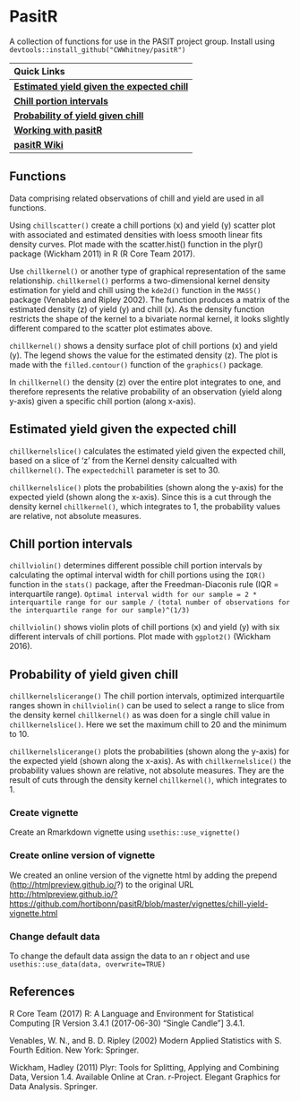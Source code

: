 
<!-- README.md is generated from README.Rmd. Please edit that file -->

# PasitR

A collection of functions for use in the PASIT project group. Install
using `devtools::install_github("CWWhitney/pasitR")`

<!-- Links: start -->

| Quick Links                                                                                                                                  |
|:---------------------------------------------------------------------------------------------------------------------------------------------|
| [**Estimated yield given the expected chill**](https://github.com/CWWhitney/pasitR#Estimated%20yield%20given%20the%20expected%20chill)       |
| [**Chill portion intervals**](https://github.com/CWWhitney/pasitR#Chill%20portion%20intervals)                                               |
| [**Probability of yield given chill**](https://github.com/CWWhitney/pasitR#Probability%20of%20yield%20given%20chill)                         |
| [**Working with pasitR**](http://htmlpreview.github.io/?https://github.com/CWWhitney/pasitR/blob/master/vignettes/chill-yield-vignette.html) |
| [**pasitR Wiki**](https://github.com/CWWhitney/pasitR/wiki)                                                                                  |

<!-- Links: end -->

## Functions

Data comprising related observations of chill and yield are used in all
functions.

Using `chillscatter()` create a chill portions (x) and yield (y) scatter
plot with associated and estimated densities with loess smooth linear
fits density curves. Plot made with the scatter.hist() function in the
plyr() package (Wickham 2011) in R (R Core Team 2017).

Use `chillkernel()` or another type of graphical representation of the
same relationship. `chillkernel()` performs a two-dimensional kernel
density estimation for yield and chill using the `kde2d()` function in
the `MASS()` package (Venables and Ripley 2002). The function produces a
matrix of the estimated density (z) of yield (y) and chill (x). As the
density function restricts the shape of the kernel to a bivariate normal
kernel, it looks slightly different compared to the scatter plot
estimates above.

`chillkernel()` shows a density surface plot of chill portions (x) and
yield (y). The legend shows the value for the estimated density (z). The
plot is made with the `filled.contour()` function of the `graphics()`
package.

In `chillkernel()` the density (z) over the entire plot integrates to
one, and therefore represents the relative probability of an observation
(yield along y-axis) given a specific chill portion (along x-axis).

## Estimated yield given the expected chill

`chillkernelslice()` calculates the estimated yield given the expected
chill, based on a slice of ‘z’ from the Kernel density calcualted with
`chillkernel()`. The `expectedchill` parameter is set to 30.

`chillkernelslice()` plots the probabilities (shown along the y-axis)
for the expected yield (shown along the x-axis). Since this is a cut
through the density kernel `chillkernel()`, which integrates to 1, the
probability values are relative, not absolute measures.

## Chill portion intervals

`chillviolin()` determines different possible chill portion intervals by
calculating the optimal interval width for chill portions using the
`IQR()` function in the `stats()` package, after the Freedman-Diaconis
rule (IQR = interquartile range).
`Optimal interval width for our sample = 2 * interquartile range for our sample / (total number of observations for the interquartile range for our sample)^(1/3)`

`chillviolin()` shows violin plots of chill portions (x) and yield (y)
with six different intervals of chill portions. Plot made with
`ggplot2()` (Wickham 2016).

## Probability of yield given chill

`chillkernelslicerange()` The chill portion intervals, optimized
interquartile ranges shown in `chillviolin()` can be used to select a
range to slice from the density kernel `chillkernel()` as was doen for a
single chill value in `chillkernelslice()`. Here we set the maximum
chill to 20 and the minimum to 10.

`chillkernelslicerange()` plots the probabilities (shown along the
y-axis) for the expected yield (shown along the x-axis). As with
`chillkernelslice()` the probability values shown are relative, not
absolute measures. They are the result of cuts through the density
kernel `chillkernel()`, which integrates to 1.

### Create vignette

Create an Rmarkdown vignette using `usethis::use_vignette()`

### Create online version of vignette

We created an online version of the vignette html by adding the prepend
(<http://htmlpreview.github.io/>?) to the original URL
<http://htmlpreview.github.io/?https://github.com/hortibonn/pasitR/blob/master/vignettes/chill-yield-vignette.html>

### Change default data

To change the default data assign the data to an r object and use
`usethis::use_data(data, overwrite=TRUE)`

## References

R Core Team (2017) R: A Language and Environment for Statistical
Computing \[R Version 3.4.1 (2017-06-30) “Single Candle”\] 3.4.1.

Venables, W. N., and B. D. Ripley (2002) Modern Applied Statistics with
S. Fourth Edition. New York: Springer.

Wickham, Hadley (2011) Plyr: Tools for Splitting, Applying and Combining
Data, Version 1.4. Available Online at Cran. r-Project. Elegant Graphics
for Data Analysis. Springer.
